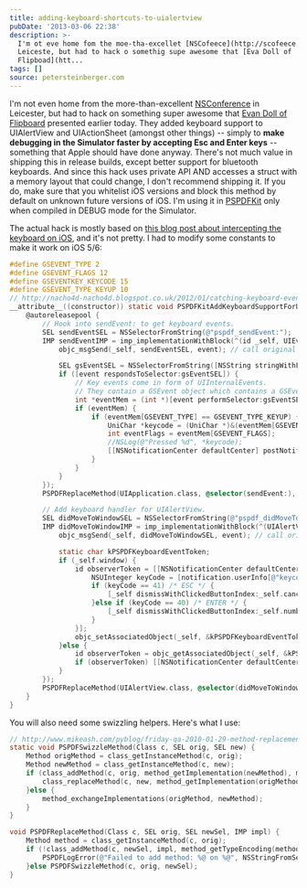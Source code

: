 ```yaml
---
title: adding-keyboard-shortcuts-to-uialertview
pubDate: '2013-03-06 22:38'
description: >-
  I'm ot eve home fom the moe-tha-excellet [NSCofeece](http://scofeece.com) i
  Leiceste, but had to hack o somethig supe awesome that [Eva Doll of
  Flipboad](htt...
tags: []
source: petersteinberger.com
---
```


I'm not even home from the more-than-excellent [NSConference](http://nsconference.com) in Leicester, but had to hack on something super awesome that [Evan Doll of Flipboard](http://twitter.com/edog1203) presented earlier today. They added keyboard support to UIAlertView and UIActionSheet (amongst other things) -- simply to **make debugging in the Simulator faster by accepting Esc and Enter keys** -- something that Apple should have done anyway. There's not much value in shipping this in release builds, except better support for bluetooth keyboards. And since this hack uses private API AND accesses a struct with a memory layout that could change, I don't recommend shipping it. If you do, make sure that you whitelist iOS versions and block this method by default on unknown future versions of iOS. I'm using it in [PSPDFKit](http://pspdfkit.com) only when compiled in DEBUG mode for the Simulator.

The actual hack is mostly based on [this blog post about intercepting the keyboard on iOS](http://nacho4d-nacho4d.blogspot.co.uk/2012/01/catching-keyboard-events-in-ios.html), and it's not pretty. I had to modify some constants to make it work on iOS 5/6:

``` objective-c
#define GSEVENT_TYPE 2
#define GSEVENT_FLAGS 12
#define GSEVENTKEY_KEYCODE 15
#define GSEVENT_TYPE_KEYUP 10
// http://nacho4d-nacho4d.blogspot.co.uk/2012/01/catching-keyboard-events-in-ios.html
__attribute__((constructor)) static void PSPDFKitAddKeyboardSupportForUIAlertView(void) {
    @autoreleasepool {
        // Hook into sendEvent: to get keyboard events.
        SEL sendEventSEL = NSSelectorFromString(@"pspdf_sendEvent:");
        IMP sendEventIMP = imp_implementationWithBlock(^(id _self, UIEvent *event) {
            objc_msgSend(_self, sendEventSEL, event); // call original implementation.

            SEL gsEventSEL = NSSelectorFromString([NSString stringWithFormat:@"%@%@Event", @"_", @"gs"]);
            if ([event respondsToSelector:gsEventSEL]) {
                // Key events come in form of UIInternalEvents.
                // They contain a GSEvent object which contains a GSEventRecord among other things.
                int *eventMem = (int *)[event performSelector:gsEventSEL];
                if (eventMem) {
                    if (eventMem[GSEVENT_TYPE] == GSEVENT_TYPE_KEYUP) {
                        UniChar *keycode = (UniChar *)&(eventMem[GSEVENTKEY_KEYCODE]);
                        int eventFlags = eventMem[GSEVENT_FLAGS];
                        //NSLog(@"Pressed %d", *keycode);
                        [[NSNotificationCenter defaultCenter] postNotificationName:@"PSPDFKeyboardEventNotification" object:nil userInfo: @{@"keycode" : @(*keycode), @"eventFlags" : @(eventFlags)}];
                    }
                }
            }
        });
        PSPDFReplaceMethod(UIApplication.class, @selector(sendEvent:), sendEventSEL, sendEventIMP);

        // Add keyboard handler for UIAlertView.
        SEL didMoveToWindowSEL = NSSelectorFromString(@"pspdf_didMoveToWindow");
        IMP didMoveToWindowIMP = imp_implementationWithBlock(^(UIAlertView *_self, UIEvent *event) {
            objc_msgSend(_self, didMoveToWindowSEL, event); // call original implementation.

            static char kPSPDFKeyboardEventToken;
            if (_self.window) {
                id observerToken = [[NSNotificationCenter defaultCenter] addObserverForName:@"PSPDFKeyboardEventNotification" object:nil queue:nil usingBlock:^(NSNotification *notification) {
                    NSUInteger keyCode = [notification.userInfo[@"keycode"] integerValue];
                    if (keyCode == 41) /* ESC */ {
                        [_self dismissWithClickedButtonIndex:_self.cancelButtonIndex animated:YES];
                    }else if (keyCode == 40) /* ENTER */ {
                        [_self dismissWithClickedButtonIndex:_self.numberOfButtons-1 animated:YES];
                    }
                }];
                objc_setAssociatedObject(_self, &kPSPDFKeyboardEventToken, observerToken, OBJC_ASSOCIATION_RETAIN_NONATOMIC);
            }else {
                id observerToken = objc_getAssociatedObject(_self, &kPSPDFKeyboardEventToken);
                if (observerToken) [[NSNotificationCenter defaultCenter] removeObserver:observerToken];
            }
        });
        PSPDFReplaceMethod(UIAlertView.class, @selector(didMoveToWindow), didMoveToWindowSEL, didMoveToWindowIMP);
    }
}
```

You will also need some swizzling helpers. Here's what I use:

``` objective-c
// http://www.mikeash.com/pyblog/friday-qa-2010-01-29-method-replacement-for-fun-and-profit.html
static void PSPDFSwizzleMethod(Class c, SEL orig, SEL new) {
    Method origMethod = class_getInstanceMethod(c, orig);
    Method newMethod = class_getInstanceMethod(c, new);
    if (class_addMethod(c, orig, method_getImplementation(newMethod), method_getTypeEncoding(newMethod))) {
        class_replaceMethod(c, new, method_getImplementation(origMethod), method_getTypeEncoding(origMethod));
    }else {
        method_exchangeImplementations(origMethod, newMethod);
    }
}

void PSPDFReplaceMethod(Class c, SEL orig, SEL newSel, IMP impl) {
    Method method = class_getInstanceMethod(c, orig);
    if (!class_addMethod(c, newSel, impl, method_getTypeEncoding(method))) {
        PSPDFLogError(@"Failed to add method: %@ on %@", NSStringFromSelector(newSel), c);
    }else PSPDFSwizzleMethod(c, orig, newSel);
}
```
